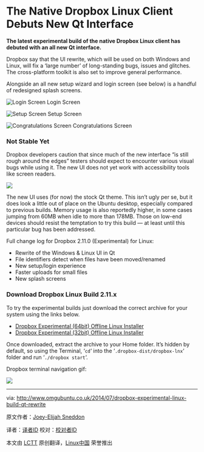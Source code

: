 The Native Dropbox Linux Client Debuts New Qt Interface
================================================================================
**The latest experimental build of the native Dropbox Linux client has debuted with an all new Qt interface.**

Dropbox say that the UI rewrite, which will be used on both Windows and Linux, will fix a ‘large number’ of long-standing bugs, issues and glitches. The cross-platform toolkit is also set to improve general performance.

Alongside an all new setup wizard and login screen (see below) is a handful of redesigned splash screens.

![Login Screen ](http://www.omgubuntu.co.uk/wp-content/uploads/2014/07/dropbox-qt-login.jpg)
Login Screen

![Setup Screen](http://www.omgubuntu.co.uk/wp-content/uploads/2014/07/dropbox-qt-set-up.jpg)
Setup Screen

![Congratulations Screen ](http://www.omgubuntu.co.uk/wp-content/uploads/2014/07/dropbox-qt-finished.jpg)
Congratulations Screen

### Not Stable Yet ###

Dropbox developers caution that since much of the new interface “is still rough around the edges” testers should expect to encounter various visual bugs while using it. The new UI does not yet work with accessibility tools like screen readers.

![](http://www.omgubuntu.co.uk/wp-content/uploads/2014/07/dropbox-linux-clients-old-and-new.jpg)

The new UI uses (for now) the stock Qt theme. This isn’t ugly per se, but it does look a little out of place on the Ubuntu desktop, especially compared to previous builds. Memory usage is also reportedly higher, in some cases jumping from 60MB when idle to more than 178MB. Those on low-end devices should resist the temptation to try this build — at least until this particular bug has been addressed.

Full change log for Dropbox 2.11.0 (Experimental) for Linux:

- Rewrite of the Windows & Linux UI in Qt
- File identifiers detect when files have been moved/renamed
- New setup/login experience
- Faster uploads for small files
- New splash screens

### Download Dropbox Linux Build 2.11.x ###

To try the experimental builds just download the correct archive for your system using the links below.

- [Dropbox Experimental (64bit) Offline Linux Installer][1]
- [Dropbox Experimental (32bit) Offline Linux Installer][2]

Once downloaded, extract the archive to your Home folder. It’s hidden by default, so using the Terminal, ‘`cd`‘ into the ‘`.dropbox-dist/dropbox-lnx`‘ folder and run ‘`./dropbox start`‘.

Dropbox terminal navigation gif:

![](http://i.imgur.com/5TeYXEm.gif)

--------------------------------------------------------------------------------

via: http://www.omgubuntu.co.uk/2014/07/dropbox-experimental-linux-build-qt-rewrite

原文作者：[Joey-Elijah Sneddon][a]

译者：[译者ID](https://github.com/译者ID) 校对：[校对者ID](https://github.com/校对者ID)

本文由 [LCTT](https://github.com/LCTT/TranslateProject) 原创翻译，[Linux中国](http://linux.cn/) 荣誉推出

[a]:https://plus.google.com/117485690627814051450/?rel=author
[1]:https://d1ilhw0800yew8.cloudfront.net/client/dropbox-lnx.x86_64-2.11.0.tar.gz
[2]:https://d1ilhw0800yew8.cloudfront.net/client/dropbox-lnx.x86-2.11.0.tar.gz